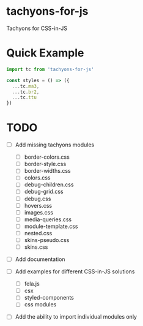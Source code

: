 # tachyons-for-js
Tachyons for CSS-in-JS

# Quick Example

```js
import tc from 'tachyons-for-js'

const styles = () => ({
  ...tc.ma3,
  ...tc.br2,
  ...tc.ttu
})
```

# TODO
- [ ] Add missing tachyons modules
  - [ ] border-colors.css
  - [ ] border-style.css
  - [ ] border-widths.css
  - [ ] colors.css
  - [ ] debug-children.css
  - [ ] debug-grid.css
  - [ ] debug.css
  - [ ] hovers.css
  - [ ] images.css
  - [ ] media-queries.css
  - [ ] module-template.css
  - [ ] nested.css
  - [ ] skins-pseudo.css
  - [ ] skins.css

- [ ] Add documentation

- [ ] Add examples for different CSS-in-JS solutions
  - [ ] fela.js
  - [ ] csx
  - [ ] styled-components
  - [ ] css modules
  
- [ ] Add the ability to import individual modules only
